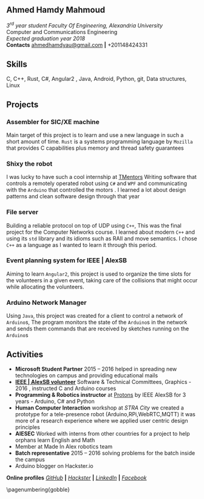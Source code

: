 
## Ahmed Hamdy Mahmoud
_3<sup>rd</sup> year student Faculty Of Engineering, Alexandria University_<br>
Computer and Communications Engineering <br>_Expected graduation year 2018_<br>
**Contacts** ahmedhamdyau@gmail.com **|** +201148424331

## Skills
   C, C++, Rust, C#, Angular2 , Java, Android, Python, git, Data structures, Linux

## Projects

### Assembler for SIC/XE machine
 Main target of this project is to learn and use a new language in such a short amount of time. `Rust` is a systems programming language by `Mozilla` that provides C capabilities plus memory and thread safety guarantees 

### Shixy the robot
I was lucky to have such a cool internship at [TMentors](http://tmentors.com/) Writing software that controls a remotely operated robot using `C#` and `WPF` and communicating with the `Arduino` that controlled the motors . I learned a lot about design patterns and clean software design through that year

### File server 
Building a reliable protocol on top of UDP using `C++`, This was the final project for the Computer Networks course. I learned about modern `C++` and using its `std` library and its idioms such as RAII and move semantics. I chose `C++` as a language as I wanted to learn it through this period.

### Event planning system for IEEE | AlexSB
Aiming to learn `Angular2`, this project is used to organize the time slots for the volunteers in a given event, taking care of the collisions that might occur while allocating the volunteers.

### Arduino Network Manager
Using `Java`, this project was created for a client to control a network of `Arduino`s, The program monitors the state of the `Arduino`s in the network and sends them commands that are received by sketches running on the `Arduino`s

## Activities

-   **Microsoft Student Partner** 2015 – 2016 helped in spreading new technologies on campus and providing educational mails
-   **[IEEE | AlexSB volunteer](http://alexsb.org/)** Software & Technical Committees, Graphics - 2016 , instructed C and Arduino courses
-   **Programming & Robotics instructor** at [Protons](https://www.facebook.com/ProtonsAlexSB/) by IEEE AlexSB for 3 years - Arduino, C# and Python
-   **Human Computer Interaction** workshop at _STRA City_ we created a prototype for a tele-presence robot (Arduino,RPi,WebRTC,MQTT) it was more of a research experience where we applied user centric design principles
-   **AIESEC** Worked with interns from other countries for a project to help orphans learn English and Math
-   Member at Made In Alex robotics team
-   **Batch representative** 2015 – 2016 solving problems for the batch inside the campus
-   Arduino blogger on Hackster.io

**Online profiles** [_GitHub_](https://github.com/shakram02) **|** [_Hackster_](https://www.hackster.io/shakram02/) **|** [_LinkedIn_](https://www.linkedin.com/in/ahmed-hamdy-4a0593a5) **|** [_Facebook_](https://www.facebook.com/AHMxPs)

\pagenumbering{gobble}